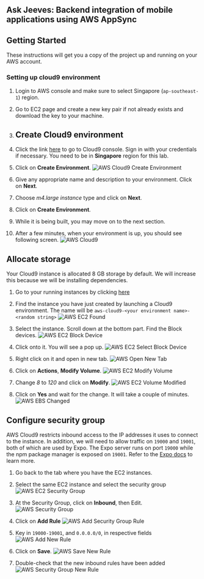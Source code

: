 ## Ask Jeeves: Backend integration of mobile applications using AWS AppSync

##  Getting Started
These instructions will get you a copy of the project up and running on your AWS account.

### Setting up cloud9 environment 

1.	Login to AWS console and make sure to select Singapore (`ap-southeast-1`) region.
2.	Go to EC2 page and create a new key pair if not already exists and download the key to your machine.
3.	## Create Cloud9 environment

1. Click the link [here](https://ap-southeast-1.console.aws.amazon.com/cloud9/home/product?region=ap-southeast-1) to go to Cloud9 console. Sign in with your credentials if necessary. You need to be in **Singapore** region for this lab. 

2. Click on **Create Environment**.
![AWS Cloud9 Create Environment](images/aws-cloud9-create.png)

3. Give any appropriate name and description to your environment. Click on **Next**.

4. Choose *m4.large instance* type and click on **Next**.

5. Click on **Create Environment**.

6. While it is being built, you may move on to the next section.

7. After a few minutes, when your environment is up, you should see following screen.
![AWS Cloud9](images/aws-cloud9.jpg)

## Allocate storage
Your Cloud9 instance is allocated 8 GB storage by default. We will increase this because we will be installing dependencies.

1. Go to your running instances by clicking [here](https://ap-southeast-1.console.aws.amazon.com/ec2/v2/home?region=ap-southeast-1#Instances:sort=desc:launchTime)

2. Find the instance you have just created by launching a Cloud9 environment. The name will be `aws-cloud9-<your environment name>-<random string>`
![AWS EC2 Found](images/aws-ec2-found.jpg)

3. Select the instance. Scroll down at the bottom part. Find the Block devices.
![AWS EC2 Block Device](images/aws-ec2-block-devices.jpg)

4. Click onto it. You will see a pop up.
![AWS EC2 Select Block Device](images/aws-ec2-block-device-popup.jpg)

5. Right click on it and open in new tab.
![AWS Open New Tab](images/aws-open-new-tab.jpg)

6. Click on **Actions**, **Modify Volume**.
![AWS EC2 Modify Volume](images/aws-ec2-modify-volume.jpg)

7. Change *8* to *120* and click on **Modify**.
![AWS EC2 Volume Modified](images/aws-ec2-volume-modified.jpg)

8. Click on **Yes** and wait for the change. It will take a couple of minutes.
![AWS EBS Changed](images/aws-ebs-changed.jpg)

## Configure security group
AWS Cloud9 restricts inbound access to the IP addresses it uses to connect to the instance. In addition, we will need to allow traffic on `19000` and `19001`, both of which are used by Expo. The Expo server runs on port `19000` while the npm package manager is exposed on `19001`. Refer to the [Expo docs](https://docs.expo.io/versions/v29.0.0/guides/how-expo-works.html) to learn more.

1. Go back to the tab where you have the EC2 instances.

2. Select the same EC2 instance and select the security group
![AWS EC2 Security Group](images/aws-ec2-security-group.jpg)

3. At the Security Group, click on **Inbound**, then Edit.
![AWS Security Group](images/aws-security-group.jpg)

4. Click on **Add Rule**
![AWS Add Security Group Rule](images/aws-add-security-group-rule.jpg)

5. Key in `19000-19001`, and `0.0.0.0/0`, in respective fields
![AWS Add New Rule](images/aws-add-new-rule.jpg)

6. Click on **Save**.
![AWS Save New Rule](images/aws-security-group-rule-save.jpg)

7. Double-check that the new inbound rules have been added
![AWS Security Group New Rule](images/aws-security-group-new-rule.jpg)

